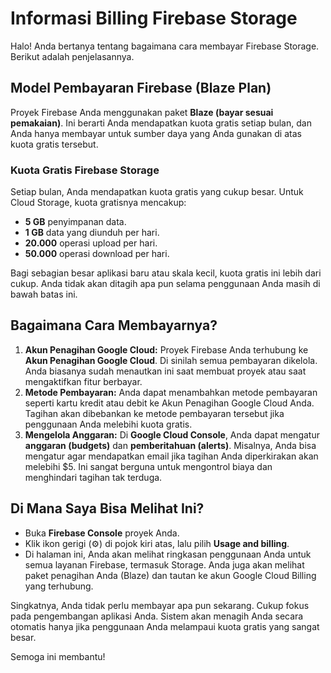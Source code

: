 # Informasi Billing Firebase Storage

Halo! Anda bertanya tentang bagaimana cara membayar Firebase Storage. Berikut adalah penjelasannya.

## Model Pembayaran Firebase (Blaze Plan)

Proyek Firebase Anda menggunakan paket **Blaze (bayar sesuai pemakaian)**. Ini berarti Anda mendapatkan kuota gratis setiap bulan, dan Anda hanya membayar untuk sumber daya yang Anda gunakan di atas kuota gratis tersebut.

### Kuota Gratis Firebase Storage

Setiap bulan, Anda mendapatkan kuota gratis yang cukup besar. Untuk Cloud Storage, kuota gratisnya mencakup:

*   **5 GB** penyimpanan data.
*   **1 GB** data yang diunduh per hari.
*   **20.000** operasi upload per hari.
*   **50.000** operasi download per hari.

Bagi sebagian besar aplikasi baru atau skala kecil, kuota gratis ini lebih dari cukup. Anda tidak akan ditagih apa pun selama penggunaan Anda masih di bawah batas ini.

## Bagaimana Cara Membayarnya?

1.  **Akun Penagihan Google Cloud:** Proyek Firebase Anda terhubung ke **Akun Penagihan Google Cloud**. Di sinilah semua pembayaran dikelola. Anda biasanya sudah menautkan ini saat membuat proyek atau saat mengaktifkan fitur berbayar.
2.  **Metode Pembayaran:** Anda dapat menambahkan metode pembayaran seperti kartu kredit atau debit ke Akun Penagihan Google Cloud Anda. Tagihan akan dibebankan ke metode pembayaran tersebut jika penggunaan Anda melebihi kuota gratis.
3.  **Mengelola Anggaran:** Di **Google Cloud Console**, Anda dapat mengatur **anggaran (budgets)** dan **pemberitahuan (alerts)**. Misalnya, Anda bisa mengatur agar mendapatkan email jika tagihan Anda diperkirakan akan melebihi $5. Ini sangat berguna untuk mengontrol biaya dan menghindari tagihan tak terduga.

## Di Mana Saya Bisa Melihat Ini?

*   Buka **Firebase Console** proyek Anda.
*   Klik ikon gerigi (⚙️) di pojok kiri atas, lalu pilih **Usage and billing**.
*   Di halaman ini, Anda akan melihat ringkasan penggunaan Anda untuk semua layanan Firebase, termasuk Storage. Anda juga akan melihat paket penagihan Anda (Blaze) dan tautan ke akun Google Cloud Billing yang terhubung.

Singkatnya, Anda tidak perlu membayar apa pun sekarang. Cukup fokus pada pengembangan aplikasi Anda. Sistem akan menagih Anda secara otomatis hanya jika penggunaan Anda melampaui kuota gratis yang sangat besar.

Semoga ini membantu!
